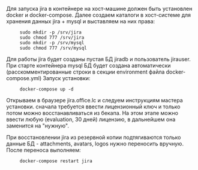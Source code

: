 Для запуска jira в контейнерe на хост-машине должен быть установлен docker и docker-compose.
Далее cоздаем каталоги в хост-системе для хранения данных jira + mysql и выставляем на них права:
   
```
     sudo mkdir -p /srv/jira
     sudo chmod 777 /srv/jira 
     sudo mkdir -p /srv/mysql
     sudo chmod 777 /srv/mysql 
``` 

Для работы jira будет созданы пустая БД jiradb и пользователь jirauser. При старте контейнера mysql  БД будет создана автоматически (расскомментированные строки в секции environment файла docker-compose.yml)
Запуск установки:
   
```
     docker-compose up -d
```

Открываем в браузере jira.office.lc и следуем инструкциям мастера установки. 
сначала требуется ввести лицензионный ключ и только потом можно восстанавливаться из бекапа. На этом этапе можно ввести любую (evaluation, 30 дней) лицензию, в дальнейшем она заменится на "нужную".

При восстановлении jira из резервной копии подтягиваются только данные БД - attachments, avatars, logos нужно переносить вручную. После переноса выполняем:

```
     docker-compose restart jira
```

